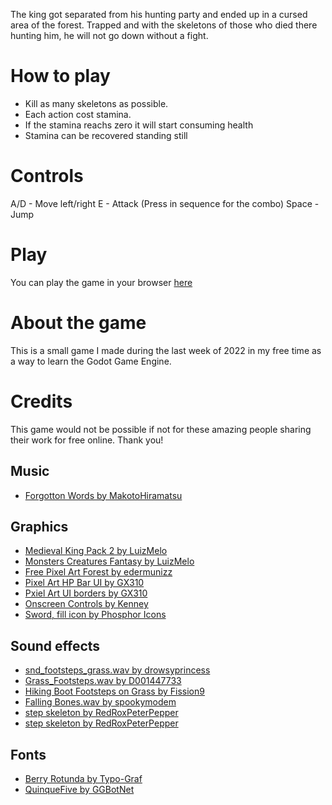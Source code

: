 The king got separated from his hunting party and ended up in a cursed area of the forest. Trapped and with the skeletons of those who died there hunting him, he will not go down without a fight.

# How to play

- Kill as many skeletons as possible.
- Each action cost stamina.
- If the stamina reachs zero it will start consuming health 
- Stamina can be recovered standing still

# Controls

A/D - Move left/right
E - Attack (Press in sequence for the combo)
Space - Jump

# Play

You can play the game in your browser [here](https://rafaelbriet.itch.io/dead-end)

# About the game

This is a small game I made during the last week of 2022 in my free time as a way to learn the Godot Game Engine.

# Credits

This game would not be possible if not for these amazing people sharing their work for free online. Thank you!

## Music

- [Forgotton Words by MakotoHiramatsu](https://makotohiramatsu.itch.io/witchcraft)

## Graphics

- [Medieval King Pack 2 by LuizMelo](https://luizmelo.itch.io/medieval-king-pack-2)
- [Monsters Creatures Fantasy by LuizMelo](https://luizmelo.itch.io/monsters-creatures-fantasy)
- [Free Pixel Art Forest by edermunizz](https://edermunizz.itch.io/free-pixel-art-forest)
- [Pixel Art HP Bar UI by GX310](https://gx310.itch.io/pixel-art-hp-bar)
- [Pxiel Art UI borders by GX310](https://gx310.itch.io/pxiel-art-ui-borders)
- [Onscreen Controls by Kenney](https://www.kenney.nl/assets/onscreen-controls)
- [Sword, fill icon by Phosphor Icons](https://www.iconfinder.com/icons/9023974/sword_fill_icon)

## Sound effects

- [snd_footsteps_grass.wav by drowsyprincess](https://freesound.org/people/drowsyprincess/sounds/463854/)
- [Grass_Footsteps.wav by D001447733](https://freesound.org/people/D001447733/sounds/464609/)
- [Hiking Boot Footsteps on Grass by Fission9](https://freesound.org/people/Fission9/sounds/521587/)
- [Falling Bones.wav by spookymodem](https://freesound.org/people/spookymodem/sounds/202091/)
- [step skeleton by RedRoxPeterPepper](https://freesound.org/people/RedRoxPeterPepper/sounds/420252/)
- [step skeleton by RedRoxPeterPepper](https://freesound.org/people/RedRoxPeterPepper/sounds/420252/)

## Fonts

- [Berry Rotunda by Typo-Graf](https://www.dafont.com/pt/berry-rotunda.font)
- [QuinqueFive by GGBotNet](https://ggbot.itch.io/quinquefive-font)
